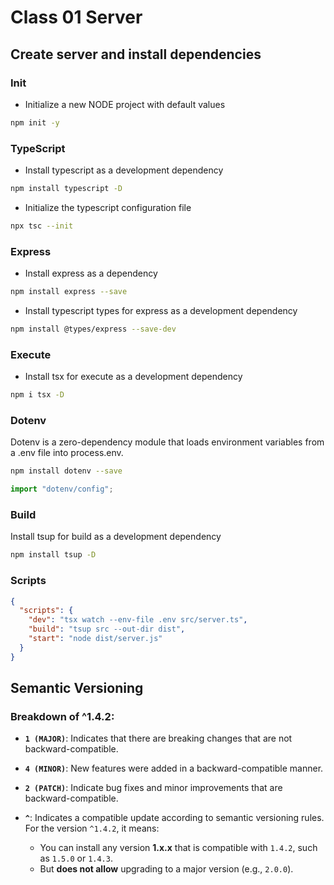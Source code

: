 # Class 01 Server

## Create server and install dependencies

### Init

- Initialize a new NODE project with default values

```bash
npm init -y
```

### TypeScript

- Install typescript as a development dependency

```bash
npm install typescript -D
```

- Initialize the typescript configuration file

```bash
npx tsc --init
```

### Express

- Install express as a dependency

```bash
npm install express --save
```

- Install typescript types for express as a development dependency

```bash
npm install @types/express --save-dev
```

### Execute

- Install tsx for execute as a development dependency

```bash
npm i tsx -D
```

### Dotenv

Dotenv is a zero-dependency module that loads environment variables from a .env file into process.env.

```bash
npm install dotenv --save
```

```ts
import "dotenv/config";
```

### Build

Install tsup for build as a development dependency

```bash
npm install tsup -D
```

### Scripts

```json
{
  "scripts": {
    "dev": "tsx watch --env-file .env src/server.ts",
    "build": "tsup src --out-dir dist",
    "start": "node dist/server.js"
  }
}
```

## Semantic Versioning

### Breakdown of ^1.4.2:

- **`1 (MAJOR)`**: Indicates that there are breaking changes that are not backward-compatible.

- **`4 (MINOR)`**: New features were added in a backward-compatible manner.

- **`2 (PATCH)`**: Indicate bug fixes and minor improvements that are backward-compatible.

- **`^`**: Indicates a compatible update according to semantic versioning rules. For the version `^1.4.2`, it means:

  - You can install any version **1.x.x** that is compatible with `1.4.2`, such as `1.5.0` or `1.4.3`.
  - But **does not allow** upgrading to a major version (e.g., `2.0.0`).
